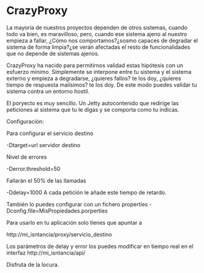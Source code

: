 # CrazyProxy

La mayoría de nuestros proyectos dependen de otros sistemas, cuando todo va bien, es maravilloso, pero, cuando ese sistema ajeno al nuestro empieza a fallar, ¿Cómo nos comportamos?¿sosmo capaces de degradar el sistema de forma limpia?¿se verán afectadas el resto de funcionalidades que no depende de sistemas ajenos.

CrazyProxy ha nacido para permitirnos validad estas hipótesis con un esfuerzo mínimo. Simplemente se interpone entre tu sistema y el sistema externo y empieza a degradarse, ¿quieres fallos? te los doy, ¿quieres tiempo de respuesta malísimos? te los doy.
De este modo puedes validar tu sistema contra un entorno hostil.

El poryecto es muy sencillo. Un Jetty autocontenido que redirige las peticiones al sistema que tu le digas y se comporta como tu indicas.

Configuración:

Para configurar el servicio destino

-Dtarget=url servidor destino

Nivel de errores

-Derror.threshold=50

Fallarán el 50% de las llamadas

-Ddelay=1000
A cada petición le añade este tiempo de retardo.

También lo puedes configurar con un fichero properties
-Dconfig.file=MisPropiedades.porperties

Para usarlo en tu aplicación solo tienes que apuntar a

http://mi_isntancia/proxy/servicio_destino

Los parámetros de delay y error los puedes modificar en tiempo real en el interfaz
 http://mi_isntancia/api/
 
 Disfruta de la locura.